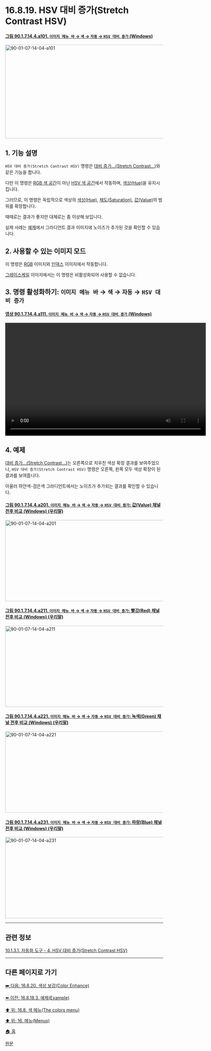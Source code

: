 # 16.8.19. HSV 대비 증가(Stretch Contrast HSV)

<a id="90-01-07-14-04-a101"></a>

#### [그림 90.1.7.14.4.a101. `이미지 메뉴 바` → `색` → `자동` → `HSV 대비 증가` (Windows)](./90-01-07-14-04-stretch_contrast_hsv.md#90-01-07-14-04-a101)
<img width="556" height="299" alt="90-01-07-14-04-a101" src="https://github.com/user-attachments/assets/a6819651-8e86-43f4-bdf7-2e0ee1037dfd" />

<a id="16-08-19-s1"></a>

## 1. 기능 설명
`HSV 대비 증가(Stretch Contrast HSV)` 명령은 [대비 증가…(Stretch Contrast…)](./16-08-18-00-stretch-contrast.md)와 같은 기능을 합니다.

다만 이 명령은 [RGB 색 공간](./19-glossaryx-color_mode_rgb.md)이 아닌 [HSV 색 공간](./19-glossaryx-color_model_hsv.md)에서 작동하며, [색상(Hue)](./19-glossaryx-hue.md)을 유지시킵니다.

그러므로, 이 명령은 독립적으로 색상의 [색상(Hue)](./19-glossaryx-hue.md), [채도(Saturation)](./19-glossaryx-saturation.md), [값(Value)](./19-glossaryx-value_hsv.md)의 범위를 확장합니다.

때때로는 결과가 좋지만 대체로는 좀 이상해 보입니다.

실제 사례는 [예제](./16-08-19-stretch-contrast-hsv.md#16-08-19-s4)에서 그라디언트 결과 이미지에 노이즈가 추가된 것을 확인할 수 있습니다.

<a id="16-08-19-s2"></a>

## 2. 사용할 수 있는 이미지 모드
이 명령은 [RGB](./19-glossaryx-color_mode_rgb.md) 이미지와 [인덱스](./19-glossaryx-color_mode_indexed.md) 이미지에서 작동합니다.

[그레이스케일](./19-glossaryx-color_mode_grayscale.md) 이미지에서는 이 명령은 비활성화되어 사용할 수 없습니다.

<a id="16-08-19-s3"></a>

## 3. 명령 활성화하기: `이미지 메뉴 바` → `색` → `자동` → `HSV 대비 증가`

<a id="90-01-07-14-04-a111"></a>

#### [영상 90.1.7.14.4.a111. `이미지 메뉴 바` → `색` → `자동` → `HSV 대비 증가` (Windows)](./90-01-07-14-04-stretch_contrast_hsv.md#90-01-07-14-04-a111)
<video controls="controls" width="640" height="360" src="https://github.com/user-attachments/assets/bd4e128d-51b8-4f54-bfd8-06ce6fcf93c6"></video>

<a id="16-08-19-s4"></a>

## 4. 예제
[대비 증가…(Stretch Contrast…)](./16-08-18-00-stretch-contrast.md)는 오른쪽으로 치우친 색상 확장 결과를 보여주었으나, `HSV 대비 증가(Stretch Contrast HSV)` 명령은 오른쪽, 왼쪽 모두 색상 확장이 된 결과를 보여줍니다.

아울러 하얀색-검은색 그라디언트에서는 노이즈가 추가되는 결과를 확인할 수 있습니다.

<a id="90-01-07-14-04-a201"></a>

#### [그림 90.1.7.14.4.a201. `이미지 메뉴 바` → `색` → `자동` → `HSV 대비 증가`: 값(Value) 채널 전후 비교 (Windows) (우리말)](./90-01-07-14-04-stretch_contrast_hsv.md#90-01-07-14-04-a201)
<img width="760" height="259" alt="90-01-07-14-04-a201" src="https://github.com/user-attachments/assets/1b9c5f56-443a-4b2f-9db6-1399a3afec7d" />

<a id="90-01-07-14-04-a211"></a>

#### [그림 90.1.7.14.4.a211. `이미지 메뉴 바` → `색` → `자동` → `HSV 대비 증가`: 빨강(Red) 채널 전후 비교 (Windows) (우리말)](./90-01-07-14-04-stretch_contrast_hsv.md#90-01-07-14-04-a211)
<img width="760" height="259" alt="90-01-07-14-04-a211" src="https://github.com/user-attachments/assets/82e04133-9074-4a62-9c41-72b49d3eed1a" />

<a id="90-01-07-14-04-a221"></a>

#### [그림 90.1.7.14.4.a221. `이미지 메뉴 바` → `색` → `자동` → `HSV 대비 증가`: 녹색(Green) 채널 전후 비교 (Windows) (우리말)](./90-01-07-14-04-stretch_contrast_hsv.md#90-01-07-14-04-a221)
<img width="760" height="259" alt="90-01-07-14-04-a221" src="https://github.com/user-attachments/assets/22aa86e1-c6cf-4828-8891-a685f9d72cf3" />

<a id="90-01-07-14-04-a231"></a>

#### [그림 90.1.7.14.4.a231. `이미지 메뉴 바` → `색` → `자동` → `HSV 대비 증가`: 파랑(Blue) 채널 전후 비교 (Windows) (우리말)](./90-01-07-14-04-stretch_contrast_hsv.md#90-01-07-14-04-a231)
<img width="760" height="259" alt="90-01-07-14-04-a231" src="https://github.com/user-attachments/assets/1e0dff69-22b4-4c41-b8c0-fc059d77f310" />

***

## 관련 정보

[10.1.3.1. 자동화 도구 - 4. HSV 대비 증가(Stretch Contrast HSV)](./10-01-03-01-automated_tools.md#10-01-03-01-s4)

***

## 다른 페이지로 가기

[➡️ 다음: 16.8.20. 색상 보강(Color Enhance)](./16-08-20-color-enhance.md)

[⬅️ 이전: 16.8.18.3. 예제(Example)](./16-08-18-03-example.md)

[⬆️ 위: 16.8. 색 메뉴(The colors menu)](./16-08-00-the-colors-menu.md)

[⬆️ 위: 16. 메뉴(Menus)](./16-00-menus.md)

[🏠 홈](./00-home.md)

[원문](https://docs.gimp.org/2.10/ko/gimp-filter-stretch-contrast-hsv.html)